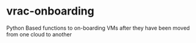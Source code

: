 # vrac-onboarding
Python Based functions to on-boarding VMs after they have been moved from one cloud to another
